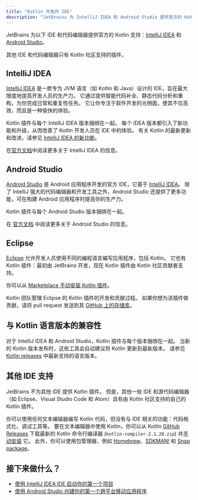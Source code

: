 ```yaml
---
title: "Kotlin 开发的 IDE"
description: "JetBrains 为 IntelliJ IDEA 和 Android Studio 提供官方的 Kotlin IDE 支持。"
---
```

JetBrains 为以下 IDE 和代码编辑器提供官方的 Kotlin 支持：[IntelliJ IDEA](#intellij-idea) 和 [Android Studio](#android-studio)。

其他 IDE 和代码编辑器只有 Kotlin 社区支持的插件。

## IntelliJ IDEA

[IntelliJ IDEA](https://www.jetbrains.com/idea/download/) 是一款专为 JVM 语言（如 Kotlin 和 Java）设计的 IDE，旨在最大限度地提高开发人员的生产力。
它通过提供智能代码补全、静态代码分析和重构，为你完成日常和重复性任务。
它让你专注于软件开发的光明面，使其不仅高效，而且是一种愉快的体验。

Kotlin 插件与每个 IntelliJ IDEA 版本捆绑在一起。
每个 IDEA 版本都引入了新功能和升级，从而改善了 Kotlin 开发人员在 IDE 中的体验。
有关 Kotlin 的最新更新和改进，请参见 [IntelliJ IDEA 的新功能](https://www.jetbrains.com/idea/whatsnew/)。

在[官方文档](https://www.jetbrains.com/help/idea/discover-intellij-idea.html)中阅读更多关于 IntelliJ IDEA 的信息。

## Android Studio

[Android Studio](https://developer.android.com/studio) 是 Android 应用程序开发的官方 IDE，它基于 [IntelliJ IDEA](https://www.jetbrains.com/idea/)。
除了 IntelliJ 强大的代码编辑器和开发工具之外，Android Studio 还提供了更多功能，可在构建 Android 应用程序时提高你的生产力。

Kotlin 插件与每个 Android Studio 版本捆绑在一起。

在 [官方文档](https://developer.android.com/studio/intro) 中阅读更多关于 Android Studio 的信息。

## Eclipse

[Eclipse](https://eclipseide.org/release/) 允许开发人员使用不同的编程语言编写应用程序，包括 Kotlin。 它也有 Kotlin 插件：最初由 JetBrains 开发，现在 Kotlin 插件由 Kotlin 社区贡献者支持。

你可以从 [Marketplace 手动安装 Kotlin 插件](https://marketplace.eclipse.org/content/kotlin-plugin-eclipse)。

Kotlin 团队管理 Eclipse 的 Kotlin 插件的开发和贡献过程。 如果你想为该插件做贡献，请将 pull request 发送到其 [GitHub 上的存储库](https://github.com/Kotlin/kotlin-eclipse)。

## 与 Kotlin 语言版本的兼容性

对于 IntelliJ IDEA 和 Android Studio，Kotlin 插件与每个版本捆绑在一起。
当新的 Kotlin 版本发布时，这些工具会自动建议将 Kotlin 更新到最新版本。
请参见 [Kotlin releases](releases#ide-support) 中最新支持的语言版本。

## 其他 IDE 支持

JetBrains 不为其他 IDE 提供 Kotlin 插件。
但是，其他一些 IDE 和源代码编辑器（如 Eclipse、Visual Studio Code 和 Atom）具有由 Kotlin 社区支持的自己的 Kotlin 插件。

你可以使用任何文本编辑器编写 Kotlin 代码，但没有与 IDE 相关的功能：代码格式化、调试工具等。
要在文本编辑器中使用 Kotlin，你可以从 Kotlin [GitHub Releases](https://github.com/JetBrains/kotlin/releases/tag/v2.1.20) 下载最新的 Kotlin 命令行编译器 (`kotlin-compiler-2.1.20.zip`) 并[手动安装](command-line#manual-install) 它。
此外，你可以使用包管理器，例如 [Homebrew](command-line#homebrew)、[SDKMAN!](command-line#sdkman) 和 [Snap package](command-line#snap-package)。

## 接下来做什么？

* [使用 IntelliJ IDEA IDE 启动你的第一个项目](jvm-get-started)
* [使用 Android Studio 创建你的第一个跨平台移动应用程序](https://www.jetbrains.com/help/kotlin-multiplatform-dev/multiplatform-create-first-app.html)